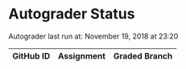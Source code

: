 # Autograder Status
Autograder last run at: November 19, 2018 at 23:20

| GitHub ID | Assignment | Graded Branch |
|-----------|------------|---------------|
